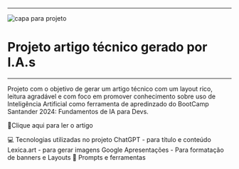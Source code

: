 
---

![capa para projeto](https://github.com/ofabiosoares/artigotecnico-ia-portfolioscompython/assets/147347105/37633aa7-e4c2-4d0a-a7ad-e3379e156244)




# Projeto artigo técnico gerado por I.A.s

---

Projeto com o objetivo de gerar um artigo técnico com um layout rico, leitura agradável e com foco em promover conhecimento sobre uso de Inteligência Artificial como ferramenta de apredinzado do BootCamp Santander 2024: Fundamentos de IA para Devs. 

📕Clique aqui para ler o artigo



💻 Tecnologias utilizadas no projeto
ChatGPT - para título e conteúdo
Lexica.art - para gerar imagens
Google Apresentações - Para formatação de banners e Layouts
📄 Prompts e ferramentas
